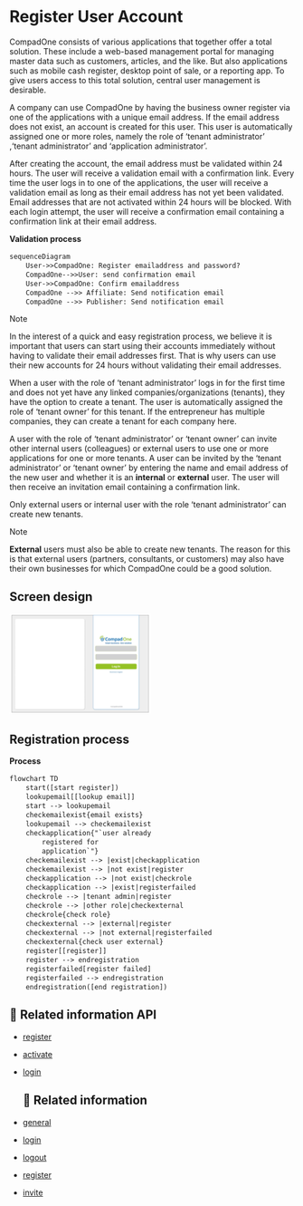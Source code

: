 # Register User Account

CompadOne consists of various applications that together offer a total solution. These include a web-based management portal for managing master data such as customers, 
articles, and the like. But also applications such as mobile cash register, desktop point of sale, or a reporting app. To give users access to this total solution, central user management is desirable.

A company can use CompadOne by having the business owner register via one of the applications with a unique email address. If the email address does not exist,
an account is created for this user. This user is automatically assigned one or more roles, namely the role of ‘tenant administrator’ ,‘tenant administrator’ and ‘application administrator’.

After creating the account, the email address must be validated within 24 hours. The user will receive a validation email with a confirmation link. Every time the user 
logs in to one of the applications, the user will receive a validation email as long as their email address has not yet been validated. Email addresses that are not activated within 24 hours will be blocked. 
With each login attempt, the user will receive a confirmation email containing a confirmation link at their email address.

**Validation process**
```mermaid
sequenceDiagram
    User->>CompadOne: Register emailaddress and password?
    CompadOne-->>User: send confirmation email
    User->>CompadOne: Confirm emailaddress
    CompadOne -->> Affiliate: Send notification email
    CompadOne -->> Publisher: Send notification email
```

> [!NOTE]  
> In the interest of a quick and easy registration process, we believe it is important that users can start using their accounts immediately without having to validate their email
> addresses first.  That is why users can use their new accounts for 24 hours without validating their email addresses.


When a user with the role of ‘tenant administrator’ logs in for the first time and does not yet have any linked companies/organizations (tenants), 
they have the option to create a tenant. The user is automatically assigned the role of ‘tenant owner’ for this tenant.  If the entrepreneur has multiple companies, 
they can create a tenant for each company here. 



A user with the role of ‘tenant administrator’ or ‘tenant owner’ can invite other internal users (colleagues) or external users to use one or more applications for one 
or more tenants. A user can be invited by the ‘tenant administrator’ or ‘tenant owner’ by entering the name and email address of the new user and whether it is an **internal** or **external** user. 
The user will then receive an invitation email containing a confirmation link. 

Only external users or internal user with the role ‘tenant administrator’ can create new tenants. 

> [!NOTE]  
> **External** users must also be able to create new tenants. The reason for this is that external users (partners, consultants, or customers) may also have their own businesses for which CompadOne could be a good solution.

## Screen design

[<img src="/en/images/log-in.jpg" width="250"/>](login.png)

## Registration process

**Process**

```mermaid
flowchart TD
    start([start register])
    lookupemail[[lookup email]]
    start --> lookupemail
    checkemailexist{email exists}
    lookupemail --> checkemailexist
    checkapplication{"`user already
        registered for
        application`"}
    checkemailexist --> |exist|checkapplication
    checkemailexist --> |not exist|register
    checkapplication --> |not exist|checkrole
    checkapplication --> |exist|registerfailed
    checkrole --> |tenant admin|register
    checkrole --> |other role|checkexternal
    checkrole{check role}
    checkexternal --> |external|register
    checkexternal --> |not external|registerfailed
    checkexternal{check user external}
    register[[register]]
    register --> endregistration 
    registerfailed[register failed]
    registerfailed --> endregistration
    endregistration([end registration])

```


## 🔗 Related information API
- [register](api/register.md)
- [activate](api/activate.md)
- [login](api/login.md)

  ## 🔗 Related information
- [general](index.md)
- [login](login.md)
- [logout](logout.md)
- [register](register.md)
- [invite](user-invite.md)




